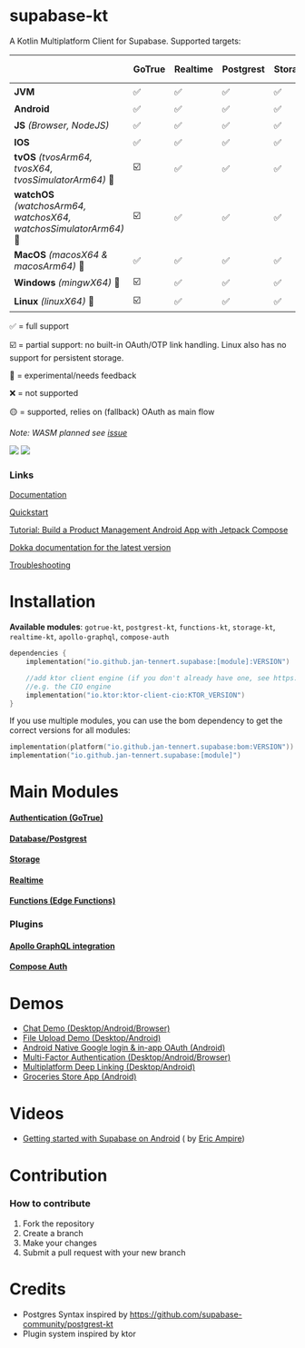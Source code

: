 # supabase-kt

A Kotlin Multiplatform Client for Supabase.
Supported targets:

|                                                                    | **GoTrue** | **Realtime** | **Postgrest** | **Storage** | **Functions** | **Apollo-GraphQL** | **Compose Auth 🚧** |
|--------------------------------------------------------------------|------------|--------------|---------------|-------------|---------------|--------------------|---------------------|
| **JVM**                                                            | ✅          | ✅            | ✅             | ✅           | ✅             | ✅                  | 🟡                  |
| **Android**                                                        | ✅          | ✅            | ✅             | ✅           | ✅             | ✅                  | ✅                   |
| **JS** *(Browser, NodeJS)*                                         | ✅          | ✅            | ✅             | ✅           | ✅             | ✅                  | 🟡                  |
| **IOS**                                                            | ✅          | ✅            | ✅             | ✅           | ✅             | ✅                  | 🚧                  |
| **tvOS** *(tvosArm64, tvosX64, tvosSimulatorArm64)* 🚧             | ☑️         | ✅            | ✅             | ✅           | ✅             | ✅                  | ❌                   |
| **watchOS** *(watchosArm64, watchosX64, watchosSimulatorArm64)* 🚧 | ☑️         | ✅            | ✅             | ✅           | ✅             | ✅                  | ❌                   |
| **MacOS**  *(macosX64 & macosArm64)* 🚧                            | ✅          | ✅            | ✅             | ✅           | ✅             | ✅                  | ❌                   |
| **Windows** *(mingwX64)*   🚧                                      | ☑️         | ✅            | ✅             | ✅           | ✅             | ❌                  | ❌                   |
| **Linux** *(linuxX64)*  🚧                                         | ☑️         | ✅            | ✅             | ✅           | ✅             | ❌                  | ❌                   |

✅ = full support

☑️ = partial support: no built-in OAuth/OTP link handling. Linux also has no support for persistent storage.

🚧 = experimental/needs feedback

❌ = not supported

🟡 = supported, relies on (fallback) OAuth as main flow


*Note: WASM planned see [issue](https://github.com/supabase-community/supabase-kt/issues/86)*

[![](https://img.shields.io/github/release/supabase-community/supabase-kt?label=stable)](https://github.com/supabase-community/supabase-kt/releases) [![](https://img.shields.io/maven-central/v/io.github.jan-tennert.supabase/supabase-kt?label=experimental)](https://central.sonatype.com/search?q=io.github.jan.supabase&smo=true)

### Links

[Documentation](https://supabase.com/docs/reference/kotlin/introduction)

[Quickstart](https://supabase.com/docs/guides/getting-started/quickstarts/kotlin)

[Tutorial: Build a Product Management Android App with Jetpack Compose](https://supabase.com/docs/guides/getting-started/tutorials/with-kotlin)

[Dokka documentation for the latest version](https://supabase-community.github.io/supabase-kt/)

[Troubleshooting](https://github.com/supabase-community/supabase-kt/wiki/Troubleshooting)

# Installation

**Available modules**: `gotrue-kt`, `postgrest-kt`, `functions-kt`, `storage-kt`, `realtime-kt`, `apollo-graphql`, `compose-auth`

```kotlin
dependencies {
    implementation("io.github.jan-tennert.supabase:[module]:VERSION")

    //add ktor client engine (if you don't already have one, see https://ktor.io/docs/http-client-engines.html for all engines)
    //e.g. the CIO engine
    implementation("io.ktor:ktor-client-cio:KTOR_VERSION")
}
```

If you use multiple modules, you can use the bom dependency to get the correct versions for all
modules:

```kotlin
implementation(platform("io.github.jan-tennert.supabase:bom:VERSION"))
implementation("io.github.jan-tennert.supabase:[module]")
```

# Main Modules

#### [Authentication (GoTrue)](/GoTrue)

#### [Database/Postgrest](/Postgrest)

#### [Storage](/Storage)

#### [Realtime](/Realtime)

#### [Functions (Edge Functions)](/Functions)

### Plugins

#### [Apollo GraphQL integration](/plugins/ApolloGraphQL)

#### [Compose Auth](/plugins/ComposeAuth)

# Demos

- [Chat Demo (Desktop/Android/Browser)](https://github.com/supabase-community/supabase-kt/tree/master/demos/chat-demo-mpp)
- [File Upload Demo (Desktop/Android)](https://github.com/supabase-community/supabase-kt/tree/master/demos/file-upload)
- [Android Native Google login & in-app OAuth (Android)](https://github.com/supabase-community/supabase-kt/tree/master/demos/android-login)
- [Multi-Factor Authentication (Desktop/Android/Browser)](https://github.com/supabase-community/supabase-kt/tree/master/demos/multi-factor-authentication)
- [Multiplatform Deep Linking (Desktop/Android)](https://github.com/supabase-community/supabase-kt/tree/master/demos/multiplatform-deeplinks)
- [Groceries Store App (Android)](https://github.com/hieuwu/android-groceries-store)

# Videos

- [Getting started with Supabase on Android](https://www.youtube.com/watch?v=SGr73sWMX6w) (
  by [Eric Ampire](https://www.youtube.com/@eric-ampire))

# Contribution

### How to contribute

1. Fork the repository
2. Create a branch
3. Make your changes
4. Submit a pull request with your new branch

# Credits

- Postgres Syntax inspired by https://github.com/supabase-community/postgrest-kt
- Plugin system inspired by ktor
